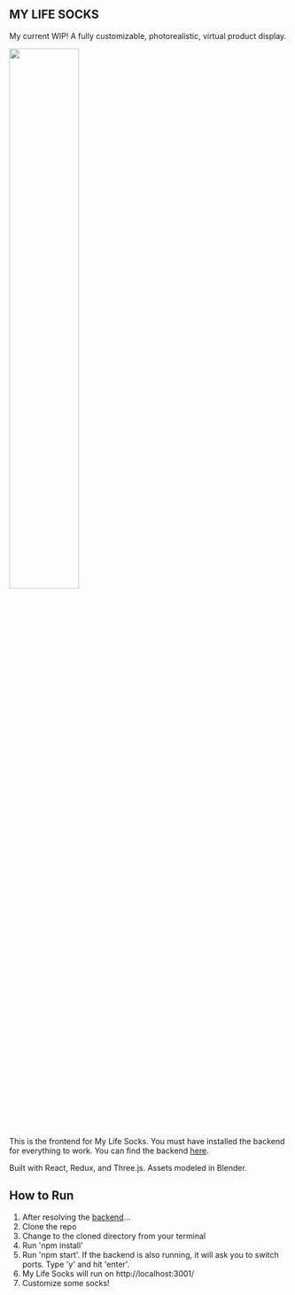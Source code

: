 ## MY LIFE SOCKS

My current WIP! A fully customizable, photorealistic, virtual product display.

<img src="http://res.cloudinary.com/dwnehv6tb/image/upload/v1517279534/Screen_Shot_2018-01-29_at_9.31.37_PM_lzhsyy.png" width="50%"/>

This is the frontend for My Life Socks. You must have installed the backend for everything to work. You can find the backend <a href="https://github.com/colesayer/sock_dev_backend">here</a>.

Built with React, Redux, and Three.js. Assets modeled in Blender.

## How to Run

1.  After resolving the <a href="https://github.com/colesayer/sock_dev_backend">backend</a>...
2.  Clone the repo
3.  Change to the cloned directory from your terminal
4.  Run 'npm install'
5.  Run 'npm start'.  If the backend is also running, it will ask you to switch ports. Type 'y' and hit 'enter'.
6.  My Life Socks will run on http://localhost:3001/
7. Customize some socks!
